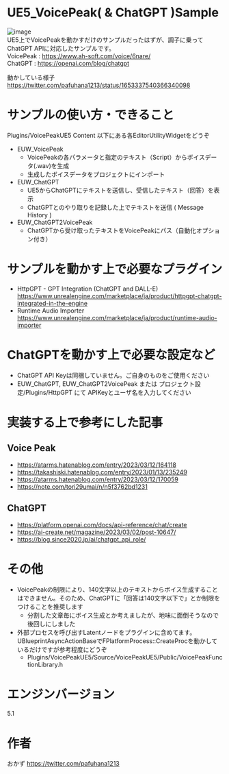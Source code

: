 # UE5_VoicePeak( & ChatGPT )Sample
![image](https://user-images.githubusercontent.com/8957600/235693868-1c2a984f-80f7-445e-9119-80fc984971fd.png)  
UE5上でVoicePeakを動かすだけのサンプルだったはずが、調子に乗ってChatGPT APIに対応したサンプルです。  
VoicePeak : https://www.ah-soft.com/voice/6nare/  
ChatGPT : https://openai.com/blog/chatgpt

動かしている様子  
https://twitter.com/pafuhana1213/status/1653337540366340098  

# サンプルの使い方・できること
Plugins/VoicePeakUE5 Content 以下にある各EditorUtilityWidgetをどうぞ
- EUW_VoicePeak
  - VoicePeakの各パラメータと指定のテキスト（Script）からボイスデータ(.wav)を生成
  - 生成したボイスデータをプロジェクトにインポート
- EUW_ChatGPT
  - UE5からChatGPTにテキストを送信し、受信したテキスト（回答）を表示
  - ChatGPTとのやり取りを記録した上でテキストを送信 ( Message History )
- EUW_ChatGPT2VoicePeak
  - ChatGPTから受け取ったテキストをVoicePeakにパス（自動化オプション付き）

# サンプルを動かす上で必要なプラグイン
- HttpGPT - GPT Integration (ChatGPT and DALL-E)  
https://www.unrealengine.com/marketplace/ja/product/httpgpt-chatgpt-integrated-in-the-engine  
- Runtime Audio Importer  
https://www.unrealengine.com/marketplace/ja/product/runtime-audio-importer  

# ChatGPTを動かす上で必要な設定など
- ChatGPT API Keyは同梱していません。ご自身のものをご使用ください
- EUW_ChatGPT, EUW_ChatGPT2VoicePeak または プロジェクト設定/Plugins/HttpGPT にて APIKeyとユーザ名を入力してください

# 実装する上で参考にした記事
## Voice Peak
- https://atarms.hatenablog.com/entry/2023/03/12/164118
- https://takashiski.hatenablog.com/entry/2023/01/13/235249
- https://atarms.hatenablog.com/entry/2023/03/12/170059
- https://note.com/tori29umai/n/n5f3762bd1231

## ChatGPT
- https://platform.openai.com/docs/api-reference/chat/create
- https://ai-create.net/magazine/2023/03/02/post-10647/
- https://blog.since2020.jp/ai/chatgpt_api_role/

# その他
- VoicePeakの制限により、140文字以上のテキストからボイス生成することはできません。そのため、ChatGPTに「回答は140文字以下で」とか制限をつけることを推奨します
  - 分割した文章毎にボイス生成とか考えましたが、地味に面倒そうなので後回しにしました
- 外部プロセスを呼び出すLatentノードをプラグインに含めてます。UBlueprintAsyncActionBaseでFPlatformProcess::CreateProcを動かしているだけですが参考程度にどうぞ
  - Plugins/VoicePeakUE5/Source/VoicePeakUE5/Public/VoicePeakFunctionLibrary.h

# エンジンバージョン
5.1

# 作者
おかず https://twitter.com/pafuhana1213
